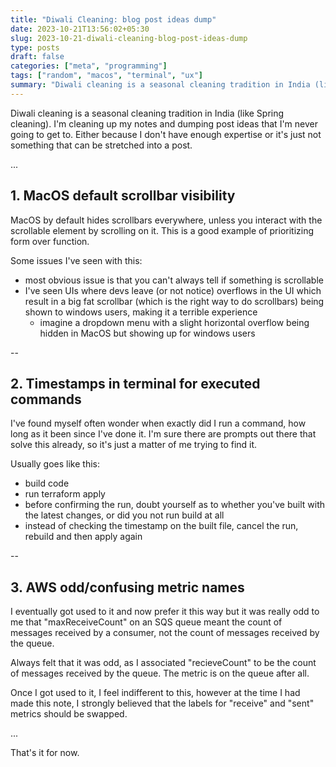```yaml
---
title: "Diwali Cleaning: blog post ideas dump"
date: 2023-10-21T13:56:02+05:30
slug: 2023-10-21-diwali-cleaning-blog-post-ideas-dump
type: posts
draft: false
categories: ["meta", "programming"]
tags: ["random", "macos", "terminal", "ux"]
summary: "Diwali cleaning is a seasonal cleaning tradition in India (like Spring cleaning). I'm cleaning up my notes and dumping post ideas that I'm never going to get to."
---
```


Diwali cleaning is a seasonal cleaning tradition in India (like Spring cleaning). I'm cleaning up my notes and dumping post ideas that I'm never going to get to. Either because I don't have enough expertise or it's just not something that can be stretched into a post.

...

## 1. MacOS default scrollbar visibility

MacOS by default hides scrollbars everywhere, unless you interact with the scrollable element by scrolling on it. This is a good example of prioritizing form over function.

Some issues I've seen with this:

- most obvious issue is that you can't always tell if something is scrollable
- I've seen UIs where devs leave (or not notice) overflows in the UI which result in a big fat scrollbar (which is the right way to do scrollbars) being shown to windows users, making it a terrible experience
  - imagine a dropdown menu with a slight horizontal overflow being hidden in MacOS but showing up for windows users

--

## 2. Timestamps in terminal for executed commands

I've found myself often wonder when exactly did I run a command, how long as it been since I've done it. I'm sure there are prompts out there that solve this already, so it's just a matter of me trying to find it.

Usually goes like this:
- build code
- run terraform apply
- before confirming the run, doubt yourself as to whether you've built with the latest changes, or did you not run build at all
- instead of checking the timestamp on the built file, cancel the run, rebuild and then apply again

--

## 3. AWS odd/confusing metric names

I eventually got used to it and now prefer it this way but it was really odd to me that "maxReceiveCount" on an SQS queue meant the count of messages received by a consumer, not the count of messages received by the queue. 

Always felt that it was odd, as I associated "recieveCount" to be the count of messages received by the queue. The metric is on the queue after all.

Once I got used to it, I feel indifferent to this, however at the time I had made this note, I strongly believed that the labels for "receive" and "sent" metrics should be swapped.

...

That's it for now.